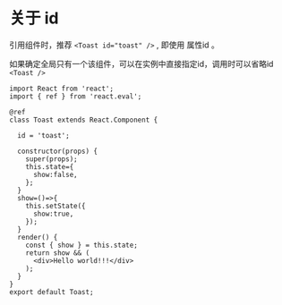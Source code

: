 <!DOCTYPE html>
<html>
<body>

# 关于 id

引用组件时，推荐  `<Toast id="toast" />` , 即使用 属性id 。

如果确定全局只有一个该组件，可以在实例中直接指定id，调用时可以省略id    `<Toast />`

```
import React from 'react';
import { ref } from 'react.eval';

@ref
class Toast extends React.Component {

  id = 'toast';

  constructor(props) {
    super(props);
    this.state={
      show:false,
    };
  }
  show=()=>{
    this.setState({
      show:true,
    });
  }
  render() {
    const { show } = this.state;
    return show && (
      <div>Hello world!!!</div>
    );
  }
}
export default Toast;
```


</body>
</html>


